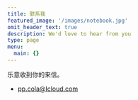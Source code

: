 ```yaml
---
title: 联系我
featured_image: '/images/notebook.jpg'
omit_header_text: true
description: We'd love to hear from you
type: page
menu:
  main: {}
---
```


乐意收到你的来信。

- pp.cola@Icloud.com
